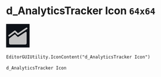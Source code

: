 # d_AnalyticsTracker Icon `64x64`
<img src="/img/d_AnalyticsTracker%20Icon.png" width=64 height=64>

``` CSharp
EditorGUIUtility.IconContent("d_AnalyticsTracker Icon")
```
```
d_AnalyticsTracker Icon
```
